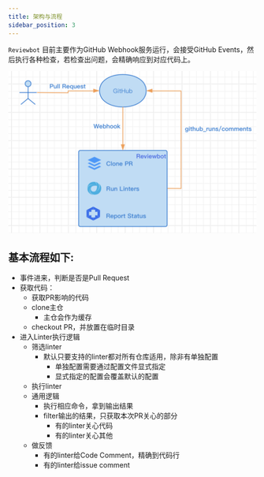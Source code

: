 ```yaml
---
title: 架构与流程
sidebar_position: 3
---
```


`Reviewbot` 目前主要作为GitHub Webhook服务运行，会接受GitHub Events，然后执行各种检查，若检查出问题，会精确响应到对应代码上。

![architecture](./img/arch.png)

## 基本流程如下:

* 事件进来，判断是否是Pull Request
* 获取代码：
    * 获取PR影响的代码
    * clone主仓
        * 主仓会作为缓存
    * checkout PR，并放置在临时目录
* 进入Linter执行逻辑
    * 筛选linter
        * 默认只要支持的linter都对所有仓库适用，除非有单独配置
            * 单独配置需要通过配置文件显式指定
            * 显式指定的配置会覆盖默认的配置
    * 执行linter
    * 通用逻辑
        * 执行相应命令，拿到输出结果
        * filter输出的结果，只获取本次PR关心的部分
            * 有的linter关心代码
            * 有的linter关心其他
    * 做反馈
        * 有的linter给Code Comment，精确到代码行
        * 有的linter给issue comment
